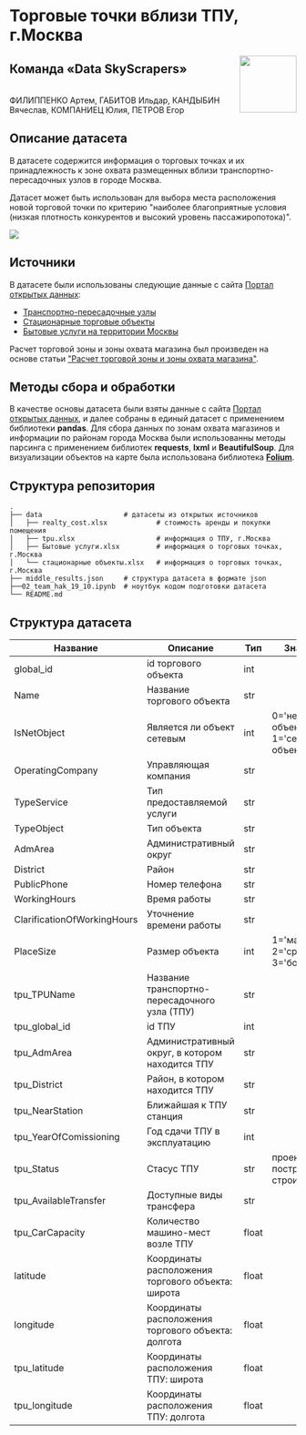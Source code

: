 # Торговые точки вблизи ТПУ, г.Москва

<img align="right" width="100" height="100" src="https://i.ibb.co/TbyCPm8/logoza-ru-1.png">

## Команда «Data SkyScrapers»

\
ФИЛИППЕНКО Артем, ГАБИТОВ Ильдар, КАНДЫБИН Вячеслав,  КОМПАНИЕЦ Юлия, ПЕТРОВ Егор


## Описание датасета

В датасете содержится информация о торговых точках и их принадлежность к зоне охвата размещенных вблизи транспортно-пересадочных узлов в городе Москва.

Датасет может быть использован для выбора места расположения новой торговой точки по критерию "наиболее благоприятные условия (низкая плотность конкурентов и высокий уровень пассажиропотока)".

<img align="center" src="https://i.ibb.co/DMjn01Q/image-1.png">

## Источники

В датасете были использованы следующие данные с сайта [Портал открытых данных](https://data.mos.ru):

* [Транспортно-пересадочные узлы](https://data.mos.ru/opendata/7704786030-transportno-peresadochnye-uzly?pageNumber=1&versionNumber=4&releaseNumber=27)
* [Стационарные торговые объекты](https://data.mos.ru/opendata/7710881420-statsionarnye-torgovye-obekty?pageNumber=1&versionNumber=1&releaseNumber=22)
* [Бытовые услуги на территории Москвы](https://data.mos.ru/opendata/7710881420-bytovye-uslugi-na-territorii-moskvy/data/table?versionNumber=2&releaseNumber=30)

Расчет торговой зоны и зоны охвата магазина был произведен на основе статьи ["Расчет торговой зоны и зоны охвата магазина"](http://www.arhitrade.com/education.php?Id=43).

## Методы сбора и обработки

В качестве основы датасета были взяты данные с сайта [Портал открытых данных](https://data.mos.ru), и далее собраны в единый датасет с применением библиотеки **pandas**.
Для сбора данных по зонам охвата магазинов и информации по районам города Москва были использованны методы парсинга с применением библиотек **requests**, **lxml** и **BeautifulSoup**.
Для визуализации объектов на карте была использована библиотека **[Folium](https://python-visualization.github.io/folium/index.html)**.

## Структура репозитория


    .                   
    ├── data                    # датасеты из открытых источников
    │   ├── realty_cost.xlsx            # стоимость аренды и покупки помещения      
    │   ├── tpu.xlsx                    # информация о ТПУ, г.Москва            
    │   ├── Бытовые услуги.xlsx         # информация о торговых точках, г.Москва
    │   └── стационарные объекты.xlsx   # информация о торговых точках, г.Москва              
    ├── middle_results.json     # структура датасета в формате json
    ├──02_team_hak_19_10.ipynb  # ноутбук кодом подготовки датасета
    └── README.md



## Структура датасета



| Название | Описание | Тип | Значения |
| ------ | ------ | ------ | ------ |
| global_id | id торгового объекта | int |  |
| Name | Название торгового объекта | str | |
| IsNetObject | Является ли объект сетевым | int | 0='не сетевой объект', 1='сетевой объект'|
| OperatingCompany | Управляющая компания | str | |
| TypeService| Тип предоставляемой услуги | str | |
| TypeObject | Тип объекта | str | |
| AdmArea | Административный округ | str | |
| District | Район | str| |
| PublicPhone | Номер телефона | str | |
| WorkingHours | Время работы | str | |
| ClarificationOfWorkingHours | Уточнение времени работы | str | |
| PlaceSize | Размер объекта | int | 1='маленький', 2='средний', 3='большой' |
| tpu_TPUName | Название транспортно-пересадочного узла (ТПУ)| str | |
| tpu_global_id | id ТПУ| int | |
| tpu_AdmArea | Административный округ, в котором находится ТПУ| str | |
| tpu_District | Район, в котором находится ТПУ | str | |
| tpu_NearStation | Ближайшая к ТПУ станция| str | |
| tpu_YearOfComissioning | Год сдачи ТПУ в эксплуатацию | int | |
| tpu_Status | Стасус ТПУ | str | проект, построен, строится |
| tpu_AvailableTransfer| Доступные виды трансфера | str | |
| tpu_CarCapacity | Количество машино-мест возле ТПУ| float | |
| latitude | Координаты расположения торгового объекта: широта | float | |
| longitude | Координаты расположения торгового объекта: долгота | float | |
| tpu_latitude | Координаты расположения ТПУ: широта| float | |
| tpu_longitude | Координаты расположения ТПУ: долгота| float | |




